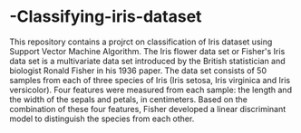 # -Classifying-iris-dataset

This repository contains a projrct on classification of Iris dataset using Support Vector Machine Algorithm. 
The Iris flower data set or Fisher's Iris data set is a multivariate data set introduced by the British statistician and biologist Ronald Fisher in his 1936 paper.
The data set consists of 50 samples from each of three species of Iris (Iris setosa, Iris virginica and Iris versicolor). 
Four features were measured from each sample: the length and the width of the sepals and petals, in centimeters. 
Based on the combination of these four features, Fisher developed a linear discriminant model to distinguish the species from each other.
